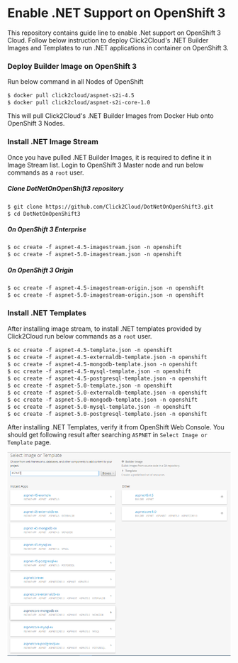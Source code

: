 # Enable .NET Support on OpenShift 3
This repository contains guide line to enable .Net support on OpenShift 3 Cloud. Follow below instruction to deploy Click2Cloud's .NET Builder Images and Templates to run .NET applications in container on OpenShift 3.

### Deploy Builder Image on OpenShift 3
Run below command in all Nodes of OpenShift
```
$ docker pull click2cloud/aspnet-s2i-4.5
$ docker pull click2cloud/aspnet-s2i-core-1.0
```
This will pull Click2Cloud's .NET Builder Images from Docker Hub onto OpenShift 3 Nodes.

### Install .NET Image Stream
Once you have pulled .NET Builder Images, it is required to define it in Image Stream list. Login to OpenShift 3 Master node and run below commands as a `root` user.

##### Clone DotNetOnOpenShift3 repository
```
$ git clone https://github.com/Click2Cloud/DotNetOnOpenShift3.git
$ cd DotNetOnOpenShift3
```
##### On OpenShift 3 Enterprise
```
$ oc create -f aspnet-4.5-imagestream.json -n openshift
$ oc create -f aspnet-5.0-imagestream.json -n openshift
```
##### On OpenShift 3 Origin
```
$ oc create -f aspnet-4.5-imagestream-origin.json -n openshift
$ oc create -f aspnet-5.0-imagestream-origin.json -n openshift
```
### Install .NET Templates
After installing image stream, to install .NET templates provided by Click2Cloud run below commands as a `root` user. 
```
$ oc create -f aspnet-4.5-template.json -n openshift
$ oc create -f aspnet-4.5-externaldb-template.json -n openshift
$ oc create -f aspnet-4.5-mongodb-template.json -n openshift
$ oc create -f aspnet-4.5-mysql-template.json -n openshift
$ oc create -f aspnet-4.5-postgresql-template.json -n openshift
$ oc create -f aspnet-5.0-template.json -n openshift
$ oc create -f aspnet-5.0-externaldb-template.json -n openshift
$ oc create -f aspnet-5.0-mongodb-template.json -n openshift
$ oc create -f aspnet-5.0-mysql-template.json -n openshift
$ oc create -f aspnet-5.0-postgresql-template.json -n openshift
```
After installing .NET Templates, verify it from OpenShift Web Console. You should get following result after searching `ASPNET` in `Select Image or Template` page.

![Search Result](/result.png?raw=true "Result")
